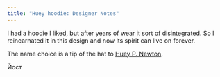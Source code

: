 ```yaml
---
title: "Huey hoodie: Designer Notes"
---
```


I had a hoodie I liked, but after years of wear it sort of disintegrated. So I reincarnated it in this design and now its spirit can live on forever.

The name choice is a tip of the hat to [Huey P. Newton](https://en.wikipedia.org/wiki/Huey_P._Newton).

Йост
